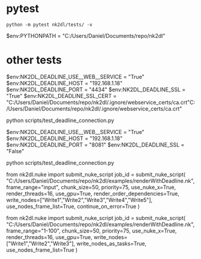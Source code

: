 # pytest
    python -m pytest nk2dl/tests/ -v


$env:PYTHONPATH = "C:/Users/Daniel/Documents/repo/nk2dl"

# other tests

$env:NK2DL_DEADLINE_USE__WEB__SERVICE = "True"
$env:NK2DL_DEADLINE_HOST = "192.168.1.18"
$env:NK2DL_DEADLINE_PORT = "4434"
$env:NK2DL_DEADLINE_SSL = "True"
$env:NK2DL_DEADLINE_SSL_CERT = "C:/Users/Daniel/Documents/repo/nk2dl/.ignore/webservice_certs/ca.crt"C:/Users/Daniel/Documents/repo/nk2dl/.ignore/webservice_certs/ca.crt"

python scripts/test_deadline_connection.py



$env:NK2DL_DEADLINE_USE__WEB__SERVICE = "True"
$env:NK2DL_DEADLINE_HOST = "192.168.1.18"
$env:NK2DL_DEADLINE_PORT = "8081"
$env:NK2DL_DEADLINE_SSL = "False"

python scripts/test_deadline_connection.py


from nk2dl.nuke import submit_nuke_script
job_id = submit_nuke_script(
    "C:/Users/Daniel/Documents/repo/nk2dl/examples/renderWithDeadline.nk",
    frame_range="input",
    chunk_size=50,
    priority=75,
    use_nuke_x=True,
    render_threads=16,
    use_gpu=True,
    render_order_dependencies=True,
    write_nodes=["Write1","Write2","Write3","Write4","Write5"],
    use_nodes_frame_list=True,
    continue_on_error=True
)


from nk2dl.nuke import submit_nuke_script
job_id = submit_nuke_script(
    "C:/Users/Daniel/Documents/repo/nk2dl/examples/renderWithDeadline.nk",
    frame_range="1-100",
    chunk_size=50,
    priority=75,
    use_nuke_x=True,
    render_threads=16,
    use_gpu=True,
    write_nodes=["Write1","Write2","Write3"],
    write_nodes_as_tasks=True,
    use_nodes_frame_list=True
)
